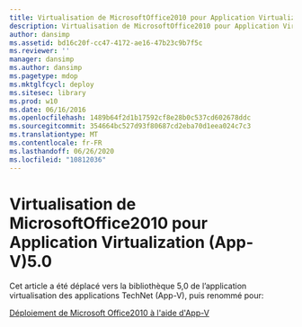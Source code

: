```yaml
---
title: Virtualisation de MicrosoftOffice2010 pour Application Virtualization (App-V)5.0
description: Virtualisation de MicrosoftOffice2010 pour Application Virtualization (App-V)5.0
author: dansimp
ms.assetid: bd16c20f-cc47-4172-ae16-47b23c9b7f5c
ms.reviewer: ''
manager: dansimp
ms.author: dansimp
ms.pagetype: mdop
ms.mktglfcycl: deploy
ms.sitesec: library
ms.prod: w10
ms.date: 06/16/2016
ms.openlocfilehash: 1489b64f2d1b17592cf8e28b0c537cd602678ddc
ms.sourcegitcommit: 354664bc527d93f80687cd2eba70d1eea024c7c3
ms.translationtype: MT
ms.contentlocale: fr-FR
ms.lasthandoff: 06/26/2020
ms.locfileid: "10812036"
---
```

# Virtualisation de MicrosoftOffice2010 pour Application Virtualization (App-V)5.0


Cet article a été déplacé vers la bibliothèque 5,0 de l’application virtualisation des applications TechNet (App-V), puis renommé pour:

[Déploiement de Microsoft Office2010 à l'aide d'App-V](../appv-v5/deploying-microsoft-office-2010-by-using-app-v.md)

 

 





